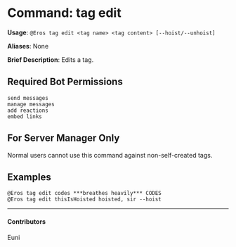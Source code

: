 # Command: tag edit


**Usage**: `@Eros tag edit <tag name> <tag content> [--hoist/--unhoist]`

**Aliases**: None

**Brief Description**: Edits a tag.



## Required Bot Permissions

```
send messages
manage messages
add reactions
embed links
```

## For Server Manager Only


Normal users cannot use this command against non-self-created tags.

## Examples

```
@Eros tag edit codes ***breathes heavily*** CODES
@Eros tag edit thisIsHoisted hoisted, sir --hoist
```


---

#### Contributors


Euni
